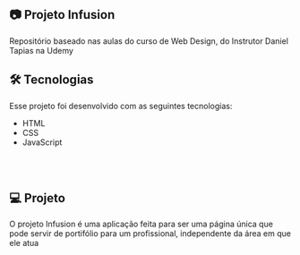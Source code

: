 ## 📷 Projeto Infusion

Repositório baseado nas aulas do curso de Web Design, do Instrutor Daniel Tapias na Udemy


## 🛠 Tecnologias

Esse projeto foi desenvolvido com as seguintes tecnologias:


- HTML
- CSS
- JavaScript

<br><br>


## 💻 Projeto

O projeto Infusion é uma aplicação feita para ser uma página única que pode servir de portifólio para um profissional, independente da área em que ele atua
